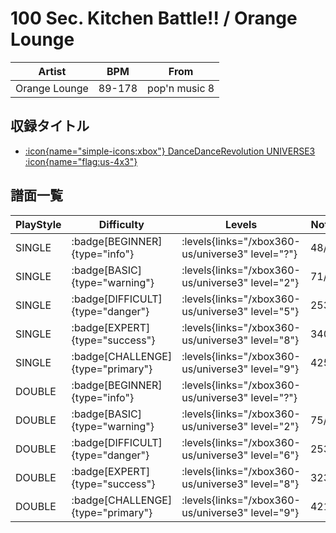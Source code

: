 # 100 Sec. Kitchen Battle!! / Orange Lounge

|Artist|BPM|From|
|------|---|----|
|Orange Lounge|89-178|pop'n music 8|

## 収録タイトル

- [:icon{name="simple-icons:xbox"} DanceDanceRevolution UNIVERSE3 :icon{name="flag:us-4x3"}](/xbox360-us/universe3)

## 譜面一覧

|PlayStyle|Difficulty|Levels|Notes|Movie|
|---------|----------|------|-----|-----|
|SINGLE| :badge[BEGINNER]{type="info"}| :levels{links="/xbox360-us/universe3" level="?"}|48/0||
|SINGLE| :badge[BASIC]{type="warning"}| :levels{links="/xbox360-us/universe3" level="2"}|71/1||
|SINGLE| :badge[DIFFICULT]{type="danger"}| :levels{links="/xbox360-us/universe3" level="5"}|253/1||
|SINGLE| :badge[EXPERT]{type="success"}| :levels{links="/xbox360-us/universe3" level="8"}|340/2||
|SINGLE| :badge[CHALLENGE]{type="primary"}| :levels{links="/xbox360-us/universe3" level="9"}|425/4||
|DOUBLE| :badge[BEGINNER]{type="info"}| :levels{links="/xbox360-us/universe3" level="?"}|||
|DOUBLE| :badge[BASIC]{type="warning"}| :levels{links="/xbox360-us/universe3" level="2"}|75/1||
|DOUBLE| :badge[DIFFICULT]{type="danger"}| :levels{links="/xbox360-us/universe3" level="6"}|253/1||
|DOUBLE| :badge[EXPERT]{type="success"}| :levels{links="/xbox360-us/universe3" level="8"}|323/3||
|DOUBLE| :badge[CHALLENGE]{type="primary"}| :levels{links="/xbox360-us/universe3" level="9"}|421/4||
